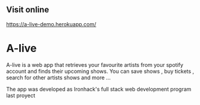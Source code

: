 ## Visit online 

https://a-live-demo.herokuapp.com/


# A-live

A-live is a web app that retrieves your favourite artists from your spotify account and finds their upcoming shows. You can save shows , buy tickets , search for other artists shows and more ...

The app was developed as Ironhack's full stack web development program last proyect






